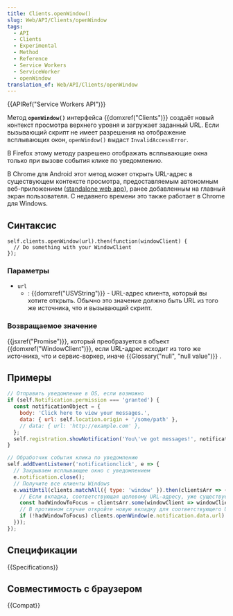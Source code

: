 ```yaml
---
title: Clients.openWindow()
slug: Web/API/Clients/openWindow
tags:
  - API
  - Clients
  - Experimental
  - Method
  - Reference
  - Service Workers
  - ServiceWorker
  - openWindow
translation_of: Web/API/Clients/openWindow
---
```

{{APIRef("Service Workers API")}}

Метод **`openWindow()`** интерфейса {{domxref("Clients")}} создаёт новый контекст просмотра верхнего уровня и загружает заданный URL. Если вызывающий скрипт не имеет разрешения на отображение всплывающих окон, `openWindow()` выдаст `InvalidAccessError`.

В Firefox этому методу разрешено отображать всплывающие окна только при вызове события клике по уведомлению.

В Chrome для Android этот метод может открыть URL-адрес в существующем контексте просмотра, предоставляемым автономным веб-приложением ([standalone web app](/ru/docs/Web/Progressive_web_apps)), ранее добавленным на главный экран пользователя. С недавнего времени это также работает в Chrome для Windows.

## Синтаксис

```
self.clients.openWindow(url).then(function(windowClient) {
  // Do something with your WindowClient
});
```

### Параметры

- `url`
  - : {{domxref("USVString")}} - URL-адрес клиента, который вы хотите открыть. Обычно это значение должно быть URL из того же источника, что и вызывающий скрипт.

### Возвращаемое значение

{{jsxref("Promise")}}, который преобразуется в объект {{domxref("WindowClient")}}, если URL-адрес исходит из того же источника, что и сервис-воркер, иначе {{Glossary("null", "null value")}} .

## Примеры

```js
// Отправить уведомление в OS, если возможно
if (self.Notification.permission === 'granted') {
  const notificationObject = {
    body: 'Click here to view your messages.',
    data: { url: self.location.origin + '/some/path' },
    // data: { url: 'http://example.com' },
  };
  self.registration.showNotification('You\'ve got messages!', notificationObject);
}

// Обработчик события клика по уведомлению
self.addEventListener('notificationclick', e => {
  // Закрываем всплывающее окно с уведомлением
  e.notification.close();
  // Получите все клиенты Windows
  e.waitUntil(clients.matchAll({ type: 'window' }).then(clientsArr => {
    // Если вкладка, соответствующая целевому URL-адресу, уже существует, сфокусируйтесь на ней;
    const hadWindowToFocus = clientsArr.some(windowClient => windowClient.url === e.notification.data.url ? (windowClient.focus(), true) : false);
    // В противном случае откройте новую вкладку для соответствующего URL-адреса и сфокусируйте её.
    if (!hadWindowToFocus) clients.openWindow(e.notification.data.url).then(windowClient => windowClient ? windowClient.focus() : null);
  }));
});
```

## Спецификации

{{Specifications}}

## Совместимость с браузером

{{Compat}}
